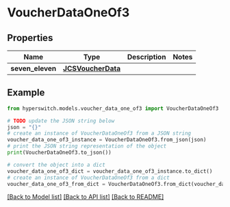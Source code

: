 # VoucherDataOneOf3


## Properties

Name | Type | Description | Notes
------------ | ------------- | ------------- | -------------
**seven_eleven** | [**JCSVoucherData**](JCSVoucherData.md) |  | 

## Example

```python
from hyperswitch.models.voucher_data_one_of3 import VoucherDataOneOf3

# TODO update the JSON string below
json = "{}"
# create an instance of VoucherDataOneOf3 from a JSON string
voucher_data_one_of3_instance = VoucherDataOneOf3.from_json(json)
# print the JSON string representation of the object
print(VoucherDataOneOf3.to_json())

# convert the object into a dict
voucher_data_one_of3_dict = voucher_data_one_of3_instance.to_dict()
# create an instance of VoucherDataOneOf3 from a dict
voucher_data_one_of3_from_dict = VoucherDataOneOf3.from_dict(voucher_data_one_of3_dict)
```
[[Back to Model list]](../README.md#documentation-for-models) [[Back to API list]](../README.md#documentation-for-api-endpoints) [[Back to README]](../README.md)


